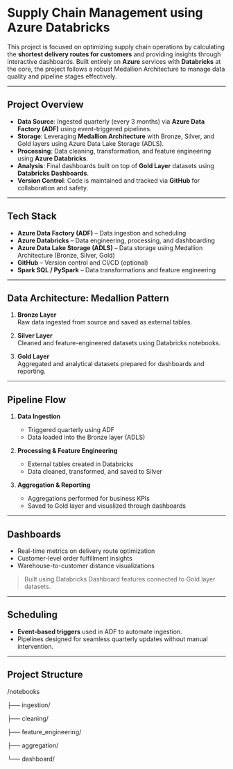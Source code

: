 # Supply Chain Management using Azure Databricks

This project is focused on optimizing supply chain operations by calculating the **shortest delivery routes for customers** and providing insights through interactive dashboards. Built entirely on **Azure** services with **Databricks** at the core, the project follows a robust Medallion Architecture to manage data quality and pipeline stages effectively.

---

## Project Overview

-  **Data Source**: Ingested quarterly (every 3 months) via **Azure Data Factory (ADF)** using event-triggered pipelines.
-  **Storage**: Leveraging **Medallion Architecture** with Bronze, Silver, and Gold layers using Azure Data Lake Storage (ADLS).
-  **Processing**: Data cleaning, transformation, and feature engineering using **Azure Databricks**.
-  **Analysis**: Final dashboards built on top of **Gold Layer** datasets using **Databricks Dashboards**.
-  **Version Control**: Code is maintained and tracked via **GitHub** for collaboration and safety.

---

## Tech Stack

- **Azure Data Factory (ADF)** – Data ingestion and scheduling
- **Azure Databricks** – Data engineering, processing, and dashboarding
- **Azure Data Lake Storage (ADLS)** – Data storage using Medallion Architecture (Bronze, Silver, Gold)
- **GitHub** – Version control and CI/CD (optional)
- **Spark SQL / PySpark** – Data transformations and feature engineering

---

## Data Architecture: Medallion Pattern

1. **Bronze Layer**  
   Raw data ingested from source and saved as external tables.
   
2. **Silver Layer**  
   Cleaned and feature-engineered datasets using Databricks notebooks.
   
3. **Gold Layer**  
   Aggregated and analytical datasets prepared for dashboards and reporting.

---

## Pipeline Flow

1. **Data Ingestion**  
   - Triggered quarterly using ADF
   - Data loaded into the Bronze layer (ADLS)

2. **Processing & Feature Engineering**  
   - External tables created in Databricks
   - Data cleaned, transformed, and saved to Silver

3. **Aggregation & Reporting**  
   - Aggregations performed for business KPIs
   - Saved to Gold layer and visualized through dashboards

---

## Dashboards

- Real-time metrics on delivery route optimization
- Customer-level order fulfillment insights
- Warehouse-to-customer distance visualizations

> Built using Databricks Dashboard features connected to Gold layer datasets.

---

## Scheduling

- **Event-based triggers** used in ADF to automate ingestion.
- Pipelines designed for seamless quarterly updates without manual intervention.

---

## Project Structure 

/notebooks

├── ingestion/

├── cleaning/

├── feature_engineering/

├── aggregation/

└── dashboard/

